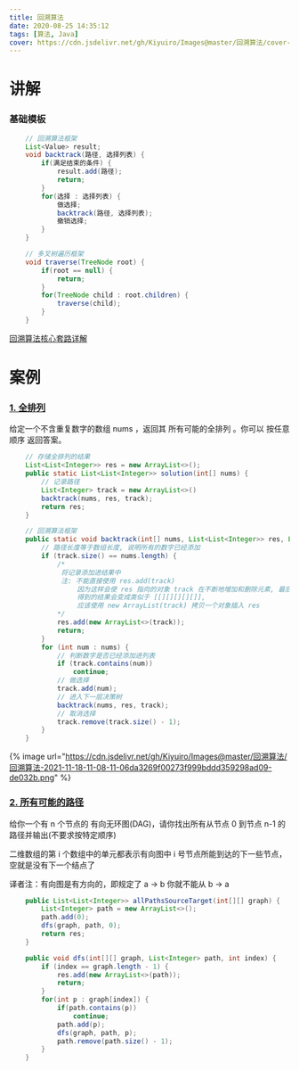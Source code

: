 ```yaml
---
title: 回溯算法
date: 2020-08-25 14:35:12
tags: [算法, Java]
cover: https://cdn.jsdelivr.net/gh/Kiyuiro/Images@master/回溯算法/cover-2021-11-18-11-08-11-eabcde123d6a8c5d7d560baab0d2ab4f-2c0de6.png
---
```

# 讲解

### 基础模板
``` java
    // 回溯算法框架
    List<Value> result;
    void backtrack(路径, 选择列表) {
        if(满足结束的条件) {
            result.add(路径);
            return;
        }
        for(选择 : 选择列表) {
            做选择;
            backtrack(路径, 选择列表);
            撤销选择;
        }
    }

    // 多叉树遍历框架
    void traverse(TreeNode root) {
        if(root == null) {
            return;
        }
        for(TreeNode child : root.children) {
            traverse(child);
        }
    }
```
[回溯算法核心套路详解](https://www.bilibili.com/video/BV1P5411N7Xc?from=search&seid=3497534487321855371)

# 案例

### [1. 全排列](https://leetcode-cn.com/problems/permutations/)
给定一个不含重复数字的数组 nums ，返回其 所有可能的全排列 。你可以 按任意顺序 返回答案。
``` java
    // 存储全排列的结果
    List<List<Integer>> res = new ArrayList<>();
    public static List<List<Integer>> solution(int[] nums) {
        // 记录路径
        List<Integer> track = new ArrayList<>()
        backtrack(nums, res, track);
        return res;
    }

    // 回溯算法框架
    public static void backtrack(int[] nums, List<List<Integer>> res, List<Integer> track) {
        // 路径长度等于数组长度, 说明所有的数字已经添加
        if (track.size() == nums.length) {
            /* 
             将记录添加进结果中
             注: 不能直接使用 res.add(track)
                 因为这样会使 res 指向的对象 track 在不断地增加和删除元素, 最后会变成空
                 得到的结果会变成类似于 [[][][][][]],
                 应该使用 new ArrayList(track) 拷贝一个对象插入 res
            */
            res.add(new ArrayList<>(track));
            return;
        }
        for (int num : nums) {
            // 判断数字是否已经添加进列表
            if (track.contains(num))
                continue;
            // 做选择
            track.add(num);
            // 进入下一层决策树
            backtrack(nums, res, track);
            // 取消选择
            track.remove(track.size() - 1);
        }
    }
```

{%  image
    url="https://cdn.jsdelivr.net/gh/Kiyuiro/Images@master/回溯算法/回溯算法-2021-11-18-11-08-11-06da3269f00273f999bddd359298ad09-de032b.png"
%}

### [2. 所有可能的路径](https://leetcode-cn.com/problems/all-paths-from-source-to-target/)
给你一个有 n 个节点的 有向无环图(DAG)，请你找出所有从节点 0 到节点 n-1 的路径并输出(不要求按特定顺序)

二维数组的第 i 个数组中的单元都表示有向图中 i 号节点所能到达的下一些节点，空就是没有下一个结点了

译者注：有向图是有方向的，即规定了 a → b 你就不能从 b → a
``` java
    public List<List<Integer>> allPathsSourceTarget(int[][] graph) {
        List<Integer> path = new ArrayList<>();
        path.add(0);
        dfs(graph, path, 0);
        return res;
    }

    public void dfs(int[][] graph, List<Integer> path, int index) {
        if (index == graph.length - 1) {
            res.add(new ArrayList<>(path));
            return;
        }
        for(int p : graph[index]) {
            if(path.contains(p))
                continue;
            path.add(p);
            dfs(graph, path, p);
            path.remove(path.size() - 1);
        }
    }
```